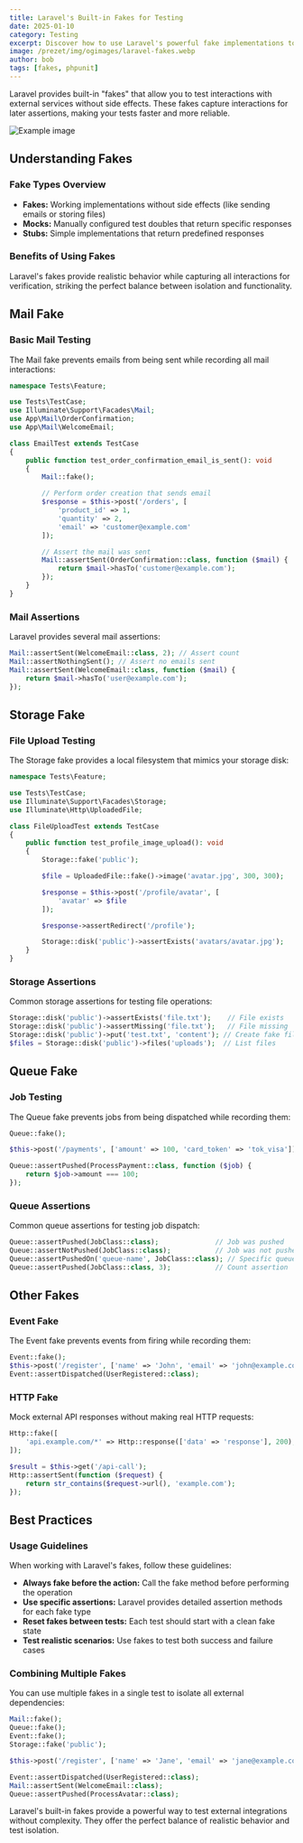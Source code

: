```yaml
---
title: Laravel's Built-in Fakes for Testing
date: 2025-01-10
category: Testing
excerpt: Discover how to use Laravel's powerful fake implementations to test external services without side effects.
image: /prezet/img/ogimages/laravel-fakes.webp
author: bob
tags: [fakes, phpunit]
---
```


Laravel provides built-in "fakes" that allow you to test interactions with external services without side effects. These fakes capture interactions for later assertions, making your tests faster and more reliable.

![Example image](writing-tests-in-laravel.webp)

## Understanding Fakes

### Fake Types Overview

*   **Fakes:** Working implementations without side effects (like sending emails or storing files)
*   **Mocks:** Manually configured test doubles that return specific responses
*   **Stubs:** Simple implementations that return predefined responses

### Benefits of Using Fakes

Laravel's fakes provide realistic behavior while capturing all interactions for verification, striking the perfect balance between isolation and functionality.

## Mail Fake

### Basic Mail Testing

The Mail fake prevents emails from being sent while recording all mail interactions:

```php
namespace Tests\Feature;

use Tests\TestCase;
use Illuminate\Support\Facades\Mail;
use App\Mail\OrderConfirmation;
use App\Mail\WelcomeEmail;

class EmailTest extends TestCase
{
    public function test_order_confirmation_email_is_sent(): void
    {
        Mail::fake();

        // Perform order creation that sends email
        $response = $this->post('/orders', [
            'product_id' => 1,
            'quantity' => 2,
            'email' => 'customer@example.com'
        ]);

        // Assert the mail was sent
        Mail::assertSent(OrderConfirmation::class, function ($mail) {
            return $mail->hasTo('customer@example.com');
        });
    }
}
```

### Mail Assertions

Laravel provides several mail assertions:

```php
Mail::assertSent(WelcomeEmail::class, 2); // Assert count
Mail::assertNothingSent(); // Assert no emails sent
Mail::assertSent(WelcomeEmail::class, function ($mail) {
    return $mail->hasTo('user@example.com');
});
```

## Storage Fake

### File Upload Testing

The Storage fake provides a local filesystem that mimics your storage disk:

```php
namespace Tests\Feature;

use Tests\TestCase;
use Illuminate\Support\Facades\Storage;
use Illuminate\Http\UploadedFile;

class FileUploadTest extends TestCase
{
    public function test_profile_image_upload(): void
    {
        Storage::fake('public');

        $file = UploadedFile::fake()->image('avatar.jpg', 300, 300);

        $response = $this->post('/profile/avatar', [
            'avatar' => $file
        ]);

        $response->assertRedirect('/profile');

        Storage::disk('public')->assertExists('avatars/avatar.jpg');
    }
}
```

### Storage Assertions

Common storage assertions for testing file operations:

```php
Storage::disk('public')->assertExists('file.txt');    // File exists
Storage::disk('public')->assertMissing('file.txt');   // File missing
Storage::disk('public')->put('test.txt', 'content'); // Create fake file
$files = Storage::disk('public')->files('uploads');  // List files
```

## Queue Fake

### Job Testing

The Queue fake prevents jobs from being dispatched while recording them:

```php
Queue::fake();

$this->post('/payments', ['amount' => 100, 'card_token' => 'tok_visa']);

Queue::assertPushed(ProcessPayment::class, function ($job) {
    return $job->amount === 100;
});
```

### Queue Assertions

Common queue assertions for testing job dispatch:

```php
Queue::assertPushed(JobClass::class);              // Job was pushed
Queue::assertNotPushed(JobClass::class);           // Job was not pushed
Queue::assertPushedOn('queue-name', JobClass::class); // Specific queue
Queue::assertPushed(JobClass::class, 3);           // Count assertion
```

## Other Fakes

### Event Fake

The Event fake prevents events from firing while recording them:

```php
Event::fake();
$this->post('/register', ['name' => 'John', 'email' => 'john@example.com']);
Event::assertDispatched(UserRegistered::class);
```

### HTTP Fake

Mock external API responses without making real HTTP requests:

```php
Http::fake([
    'api.example.com/*' => Http::response(['data' => 'response'], 200),
]);

$result = $this->get('/api-call');
Http::assertSent(function ($request) {
    return str_contains($request->url(), 'example.com');
});
```

## Best Practices

### Usage Guidelines

When working with Laravel's fakes, follow these guidelines:

*   **Always fake before the action:** Call the fake method before performing the operation
*   **Use specific assertions:** Laravel provides detailed assertion methods for each fake type
*   **Reset fakes between tests:** Each test should start with a clean fake state
*   **Test realistic scenarios:** Use fakes to test both success and failure cases

### Combining Multiple Fakes

You can use multiple fakes in a single test to isolate all external dependencies:

```php
Mail::fake();
Queue::fake();
Event::fake();
Storage::fake('public');

$this->post('/register', ['name' => 'Jane', 'email' => 'jane@example.com']);

Event::assertDispatched(UserRegistered::class);
Mail::assertSent(WelcomeEmail::class);
Queue::assertPushed(ProcessAvatar::class);
```

Laravel's built-in fakes provide a powerful way to test external integrations without complexity. They offer the perfect balance of realistic behavior and test isolation. 
